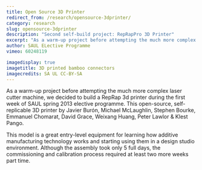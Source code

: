 ```yaml
---
title: Open Source 3D Printer
redirect_from: /research/opensource-3dprinter/
category: research
slug: opensource-3dprinter
description: "Second self-build project: RepRapPro 3D Printer"
excerpt: "As a warm-up project before attempting the much more complex laser cutter machine, we decided to build a  RepRap 3d printer during the first week of SAUL spring 2013 elective programme."
author: SAUL ELective Programme
vimeo: 60248119

imagedisplay: true
imagetitle: 3D printed bamboo connectors
imagecredits: SA UL CC-BY-SA
---
```


As a warm-up project before attempting the much more complex laser cutter machine, we decided to build a  RepRap 3d printer during the first week of SAUL spring 2013 elective programme. This open-source, self-replicable 3D printer by Javier Burón, Michael McLaughlin, Stephen Bourke, Emmanuel Chomarat, David Grace, Weixang Huang, Peter Lawlor & Klest Pango.

This model is a great entry-level equipment for learning how additive manufacturing technology works and starting using them in a design studio environment. Although the assembly took only 5 full days, the commissioning and calibration process required at least two more weeks part time.
